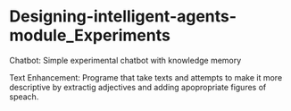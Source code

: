# Designing-intelligent-agents-module_Experiments

Chatbot: Simple experimental chatbot with knowledge memory

Text Enhancement: Programe that take texts and attempts to make it more descriptive by extractig adjectives and adding apopropriate figures of speach.
